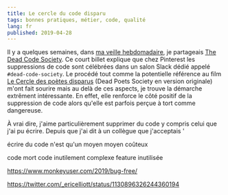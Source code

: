 ```yaml
---
title: Le cercle du code disparu
tags: bonnes pratiques, métier, code, qualité
lang: fr
published: 2019-04-28
---
```


Il y a quelques semaines, dans [ma veille hebdomadaire](/tag/veille/), je
partageais [The Dead Code
Society](https://medium.com/pinterest-engineering/the-dead-code-society-2f189ff46b04).
Ce court billet explique que chez Pinterest les suppressions de code sont
célébrées dans un salon Slack dédié appelé `#dead-code-society`. Le procédé tout
comme la potentielle référence au film [Le Cercle des poètes
disparus](https://fr.wikipedia.org/wiki/Le_Cercle_des_po%C3%A8tes_disparus)
(Dead Poets Society en version originale) m'ont fait sourire mais au delà de ces
aspects, je trouve la démarche extrêment intéressante. En effet, elle renforce
le côté positif de la suppression de code alors qu'elle est parfois perçue à
tort comme dangereuse.

À vrai dire, j'aime particulièrement supprimer du code y compris celui que j'ai
pu écrire. Depuis que j'ai dit à un collègue que j'acceptais '

écrire du code n'est qu'un moyen
moyen coûteux


code mort
code inutilement complexe
feature inutilisée

https://www.monkeyuser.com/2019/bug-free/

https://twitter.com/_ericelliott/status/1130896326244360194
